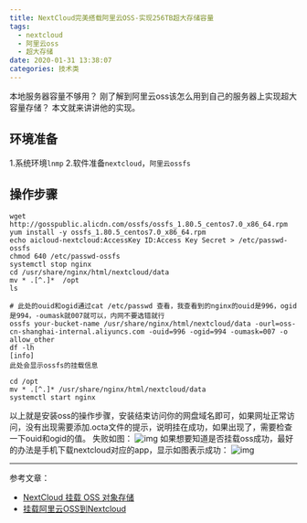 ```yaml
---
title: NextCloud完美搭载阿里云OSS-实现256TB超大存储容量
tags:
  - nextcloud
  - 阿里云oss
  - 超大存储
date: 2020-01-31 13:38:07
categories: 技术类
---
```

本地服务器容量不够用？
刚了解到阿里云oss该怎么用到自己的服务器上实现超大容量存储？
本文就来讲讲他的实现。
<!--more-->
## 环境准备
1.系统环境`lnmp`
2.软件准备`nextcloud`，`阿里云ossfs`
## 操作步骤
```
wget http://gosspublic.alicdn.com/ossfs/ossfs_1.80.5_centos7.0_x86_64.rpm
yum install -y ossfs_1.80.5_centos7.0_x86_64.rpm
echo aicloud-nextcloud:AccessKey ID:Access Key Secret > /etc/passwd-ossfs
chmod 640 /etc/passwd-ossfs
systemctl stop nginx
cd /usr/share/nginx/html/nextcloud/data
mv * .[^.]*  /opt
ls

# 此处的ouid和ogid通过cat /etc/passwd 查看，我查看到的nginx的ouid是996，ogid是994，-oumask就007就可以，内网不要选错就行
ossfs your-bucket-name /usr/share/nginx/html/nextcloud/data -ourl=oss-cn-shanghai-internal.aliyuncs.com -ouid=996 -ogid=994 -oumask=007 -o allow_other
df -lh
[info]
此处会显示ossfs的挂载信息

cd /opt
mv * .[^.]* /usr/share/nginx/html/nextcloud/data
systemctl start nginx
```
以上就是安装oss的操作步骤，安装结束访问你的网盘域名即可，如果网址正常访问，没有出现需要添加.octa文件的提示，说明挂在成功，如果出现了，需要检查一下ouid和ogid的值。
失败如图：
![img](https://image.lucfzy.com/image/201908-8-1/%E6%8C%82%E8%BD%BD%E5%A4%B1%E8%B4%A5.png)
如果想要知道是否挂载oss成功，最好的办法是手机下载nextcloud对应的app，显示如图表示成功：
![img](https://image.lucfzy.com/image/202001-oss/%E9%98%BF%E9%87%8C%E4%BA%91oss.jpg)

---
参考文章：
- [NextCloud 挂载 OSS 对象存储](http://help.websoft9.com/cloudbox-practice/nextcloud/solution/mount-oss.html)
- [挂载阿里云OSS到Nextcloud](https://royfk.com/archives/125)